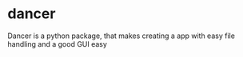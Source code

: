 # dancer
Dancer is a python package, that makes creating a app with easy file handling and a good GUI easy
